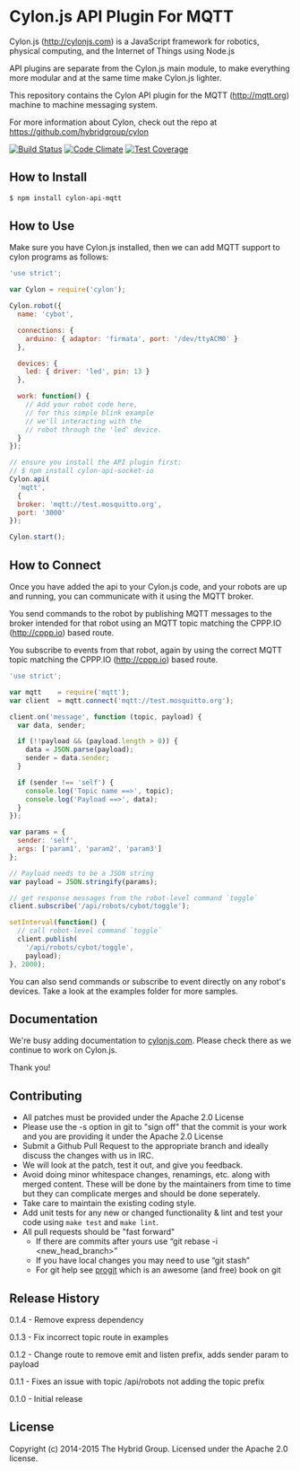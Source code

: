 # Cylon.js API Plugin For MQTT

Cylon.js (http://cylonjs.com) is a JavaScript framework for robotics, physical computing, and the Internet of Things using Node.js

API plugins are separate from the Cylon.js main module, to make everything more modular and at the same time make Cylon.js lighter.

This repository contains the Cylon API plugin for the MQTT (http://mqtt.org) machine to machine messaging system.

For more information about Cylon, check out the repo at
https://github.com/hybridgroup/cylon

[![Build Status](https://travis-ci.org/hybridgroup/cylon-api-mqtt.svg)](https://travis-ci.org/hybridgroup/cylon-api-mqtt)
[![Code Climate](https://codeclimate.com/github/hybridgroup/cylon-api-mqtt/badges/gpa.svg)](https://codeclimate.com/github/hybridgroup/cylon-api-mqtt)
[![Test Coverage](https://codeclimate.com/github/hybridgroup/cylon-api-mqtt/badges/coverage.svg)](https://codeclimate.com/github/hybridgroup/cylon-api-mqtt)


## How to Install

```bash
$ npm install cylon-api-mqtt
```

## How to Use

Make sure you have Cylon.js installed, then we can add MQTT support to cylon
programs as follows:

```javascript
'use strict';

var Cylon = require('cylon');

Cylon.robot({
  name: 'cybot',

  connections: {
    arduino: { adaptor: 'firmata', port: '/dev/ttyACM0' }
  },

  devices: {
    led: { driver: 'led', pin: 13 }
  },

  work: function() {
    // Add your robot code here,
    // for this simple blink example
    // we'll interacting with the
    // robot through the 'led' device.
  }
});

// ensure you install the API plugin first:
// $ npm install cylon-api-socket-io
Cylon.api(
  'mqtt',
  {
  broker: 'mqtt://test.mosquitto.org',
  port: '3000'
});

Cylon.start();
```
## How to Connect

Once you have added the api to your Cylon.js code, and your robots are up and running, you can communicate with it using the MQTT broker.

You send commands to the robot by publishing MQTT messages to the broker intended for that robot using an MQTT topic matching the CPPP.IO (http://cppp.io) based route.

You subscribe to events from that robot, again by using the correct MQTT topic matching the CPPP.IO (http://cppp.io) based route.

```javascript
'use strict';

var mqtt    = require('mqtt');
var client  = mqtt.connect('mqtt://test.mosquitto.org');

client.on('message', function (topic, payload) {
  var data, sender;

  if (!!payload && (payload.length > 0)) {
    data = JSON.parse(payload);
    sender = data.sender;
  }

  if (sender !== 'self') {
    console.log('Topic name ==>', topic);
    console.log('Payload ==>', data);
  }
});

var params = {
  sender: 'self',
  args: ['param1', 'param2', 'param3']
};

// Payload needs to be a JSON string
var payload = JSON.stringify(params);

// get response messages from the robot-level command `toggle`
client.subscribe('/api/robots/cybot/toggle');

setInterval(function() {
  // call robot-level command `toggle`
  client.publish(
    '/api/robots/cybot/toggle',
    payload);
}, 2000);
```
You can also send commands or subscribe to event directly on any robot's devices. Take a look at the examples folder for more samples.

## Documentation

We're busy adding documentation to [cylonjs.com](http://cylonjs.com). Please check there as we continue to work on Cylon.js.

Thank you!

## Contributing

* All patches must be provided under the Apache 2.0 License
* Please use the -s option in git to "sign off" that the commit is your work and you are providing it under the Apache 2.0 License
* Submit a Github Pull Request to the appropriate branch and ideally discuss the changes with us in IRC.
* We will look at the patch, test it out, and give you feedback.
* Avoid doing minor whitespace changes, renamings, etc. along with merged content. These will be done by the maintainers from time to time but they can complicate merges and should be done seperately.
* Take care to maintain the existing coding style.
* Add unit tests for any new or changed functionality & lint and test your code using `make test` and `make lint`.
* All pull requests should be "fast forward"
  * If there are commits after yours use “git rebase -i <new_head_branch>”
  * If you have local changes you may need to use “git stash”
  * For git help see [progit](http://git-scm.com/book) which is an awesome (and free) book on git

## Release History

0.1.4 - Remove express dependency

0.1.3 - Fix incorrect topic route in examples

0.1.2 - Change route to remove emit and listen prefix, adds sender param to payload

0.1.1 - Fixes an issue with topic /api/robots not adding the topic prefix

0.1.0 - Initial release

## License

Copyright (c) 2014-2015 The Hybrid Group. Licensed under the Apache 2.0 license.
